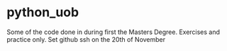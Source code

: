 # python_uob
Some of the code done in during first the Masters Degree.
Exercises and practice only.
Set github ssh on the 20th of November

